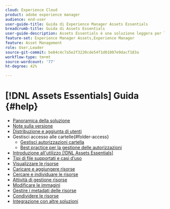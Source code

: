```yaml
---
cloud: Experience Cloud
product: adobe experience manager
audience: end-user
user-guide-title: Guida di Experience Manager Assets Essentials
breadcrumb-title: Guida di Assets Essentials
user-guide-description: Assets Essentials è una soluzione leggera per la gestione delle risorse che funziona all’interno di altre applicazioni Experience Cloud.
feature-set: Experience Manager Assets,Experience Manager
feature: Asset Management
role: User,Leader
source-git-commit: be84c4c7a5e2f3220cde54f1d01007e9dacf183a
workflow-type: tm+mt
source-wordcount: '77'
ht-degree: 42%

---
```



# [!DNL Assets Essentials] Guida {#help}

+ [Panoramica della soluzione](introduction.md)
+ [Note sulla versione](release-notes.md)
+ [Distribuzione e aggiunta di utenti](deploy-administer.md)
+ Gestisci accesso alle cartelle{#folder-access}
   + [Gestisci autorizzazioni cartella](manage-permissions.md)
   + [Best practice per la gestione delle autorizzazioni](permission-management-best-practices.md)
+ [Introduzione all&#39;utilizzo [!DNL Assets Essentials]](get-started.md)
+ [Tipi di file supportati e casi d’uso](supported-file-formats.md)
+ [Visualizzare le risorse](navigate-view.md)
+ [Caricare e aggiungere risorse](add-delete.md)
+ [Cercare e individuare le risorse](search.md)
+ [Attività di gestione risorse](manage-organize.md)
+ [Modificare le immagini](edit-images.md)
+ [Gestire i metadati delle risorse](metadata.md)
+ [Condividere le risorse](share-links-for-assets.md)
+ [Integrazione con altre soluzioni](integration.md)
